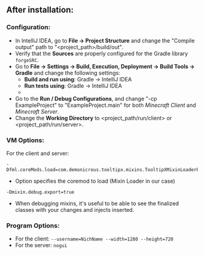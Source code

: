 ## After installation:

### Configuration:
- In IntelliJ IDEA, go to **File -> Project Structure** and change the "Compile output" path to "\<project_path>/build/out".
- Verify that the **Sources** are properly configured for the Gradle library `forgeSRC`.
- Go to **File -> Settings -> Build, Execution, Deployment -> Build Tools -> Gradle** and change the following settings:
    - **Build and run using**: Gradle -> IntelliJ IDEA
    - **Run tests using**: Gradle -> IntelliJ IDEA
    -
- Go to the **Run / Debug Configurations**, and change "-cp ExampleProject" to "ExampleProject.main" for both *Minecraft Client* and *Minecraft Server*.
- Change the **Working Directory** to <project_path/run/client> or <project_path/run/server>.

### VM Options:
For the client and server:

```
-Dfml.coreMods.load=com.demonicrous.tooltipx.mixins.TooltipXMixinLoaderPlugin
```
- Option specifies the coremod to load (Mixin Loader in our case)
```
-Dmixin.debug.export=true
```
- When debugging mixins, it's useful to be able to see the finalized classes with your changes and injects inserted.

### Program Options:
- For the client: `--username=NichName --width=1280 --height=720`
- For the server: `nogui`